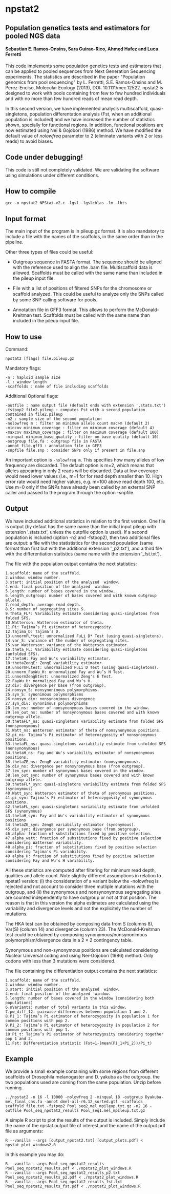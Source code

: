 # npstat2

## Population genetics tests and estimators for pooled NGS data

#### Sebastian E. Ramos-Onsins, Sara Guirao-Rico, Ahmed Hafez and Luca Ferretti

This code implements some population genetics tests and estimators that can be applied to pooled sequences from Next Generation Sequencing experiments. The statistics are described in the paper "Population genomics from pool sequencing" by L. Ferretti, S.E. Ramos-Onsins and M. Perez-Enciso, Molecular Ecology (2013), DOI: 10.1111/mec.12522. npstat2 is designed to work with pools containing from few to few hundred individuals and with no more than few hundred reads of mean read depth.

In this second version, we have implemented analysis multiscaffold, quasi-singletons, population differentation analysis (Fst, when an additional population is included) and we have increased the number of statistics shown, specially for functional regions. In addition, functional positions are now estimated using Nei & Gojobori (1986) method. We have modified the default value of *nolowfreq* parameter to 2 (eliminate variants with 2 or less reads) to avoid biases.

## Code under debugging! 

This code is still not completely validated. We are validating the software using simulations under different conditions.

## How to compile

	gcc -o npstat2 NPStat-v2.c -lgsl -lgslcblas -lm -lhts
	
## Input format

The main input of the program is in pileup.gz format. It is also mandatory to include a file with the names of the scaffolds, in the same order than in the pipeline.

Other three types of files could be useful:

- Outgroup sequence in FASTA format. The sequence should be aligned with the reference used to align the .bam file. Multiscaffold data is allowed. Scaffolds must be called with the same name than included in the pileup input file. 

- File with a list of positions of filtered SNPs for the chromosome or scaﬀold analyzed. This could be useful to analyze only the SNPs called by some SNP calling software for pools.

- Annotation file in GFF3 format. This allows to perform the McDonald-Kreitman test. Scaffolds must be called with the same name than included in the pileup input file. 

## How to use

Command:

	npstat2 [flags] file.pileup.gz
	    
Mandatory flags:

    -n : haploid sample size
    -l : window length
    -scaffolds : name of file including scaffolds   
 
 Additional Optional flags:
   
    -outfile : name output file (default ends with extension '.stats.txt')
    -fstpop2 file2.pileup : computes Fst with a second population contained in file2.pileup
    -n2 : sample size of the second population
    -nolowfreq m : filter on minimum allele count mac>m (default 2)
    -mincov minimum_coverage : filter on minimum coverage (default 4)
    -maxcov maximum_coverage : filter on maximum coverage (default 100)
    -minqual minimum_base_quality : filter on base quality (default 10)
    -outgroup file.fa : outgroup file in FASTA
    -annot file.gff3 : annotation file in GFF3
    -snpfile file.snp : consider SNPs only if present in file.snp

An important option is `-nolowfreq m`. This specifies how many alleles of
low frequency are discarded. The default option is m=2, which means that
alleles appearing in only 2 reads will be discarded. Data at low coverage 
would need lower values (i.e., m=1 for for read depth smaller than 10.
High error rate would need higher values, e.g. m=100 above read depth 100, etc. 
Use m=0 only if the SNPs have already been called by an external SNP caller 
and passed to the program through the option -snpfile.

## Output

We have included additional statistics in relation to the first version. One file is output (by defaut has the same name than the initial input pileup with extension '.stats.txt', unless the outpfile option is used). If a second population is included (option -n2 and -fstpop2), then two additional files are output: a file with the statististics for the second population (same format than first but with the additional extension '\_p2.txt'), and a third file with the differentiation statistics (same name with the extension '\_fst.txt').

The file with the population output contains the next statistics:

	1.scaffold: name of the scaffold.
	2.window: window number.
	3.start: initial position of the analyzed  window.
	4.end: final position of the analyzed  window.
	5.length: number of bases covered in the window.
	6.length_outgroup: number of bases covered and with known outgroup allele.
	7.read_depth: average read depth.
	8.S: number of segregating sites S.
	9.Theta_FL*: Variability estimate considering quasi-singletons from folded SFS.
	10.Watterson: Watterson estimator of theta.
	11.Pi: Tajima’s Pi estimator of heterozygosity.
	12.Tajima_D: Tajima’s D.
	13.unnormFL*test: unnormalized FuLi D* Test (using quasi-singletons). 
	14.var_S: variance of the number of segregating sites.
	15.var_Watterson: variance of the Watterson estimator.
	16.theta_FL: Variability estimate considering quasi-singletons (unfolded SFS). 
	17.thetaH: Fay and Wu's variability estimator.
	18:thetaZengE: ZengE variability estimator.
	19.unnormFLtest: unnormalized FuLi D Test (using quasi-singletons).
	20.unnorm_FayWu_H: unnormalized Fay and Wu’s H Test.
	21.unnormZengEtest: unnormalized Zeng's E Test.
	22.FayWu_H: normalized Fay and Wu’s H.
	23.div: divergence per base (from outgroup). 
	24.nonsyn_S: nonsynonimous polymorphisms.
	25.syn_S: synonimous polymorphisms
	26.nonsyn_div: nonsynonimous divergence
	27.syn_div: synonimous polymorphisms
	28.len_ns: number of nonsynonymous bases covered in the window.
	29.len_out_ns: number of nonsynonymous bases covered and with known outgroup allele.
	30.thetaFL*_ns: quasi-singletons variability estimate from folded SFS (nonsynonymous) 
	31.Watt_ns: Watterson estimator of theta of nonsynonymous positions.
	32.pi_ns: Tajima’s Pi estimator of heterozygosity of nonsynonymous positions.
	33.thetaFL_ns: quasi-singletons variability estimate from unfolded SFS (nonsynonymous)
	34.thetaH_ns: Fay and Wu's variability estimator of nonsynonymous positions.
	35.thetaZE_ns: ZengE variability estimator (nonsynonymous).
	36.div_ns: divergence per nonsynonymous base (from outgroup).
	37.len_syn: number of synonymous bases covered in the window.
	38.len_out_syn: number of synonymous bases covered and with known outgroup allele. 
	39.thetaFL*_syn: quasi-singletons variability estimate from folded SFS (synonymous) 
	40.Watt_syn: Watterson estimator of theta of synonymous positions.
	41.pi_syn: Tajima’s Pi estimator of heterozygosity of synonymous positions.
	42.thetaFL_syn: quasi-singletons variability estimate from unfolded SFS (synonymous)
	43.thetaH_syn: Fay and Wu's variability estimator of synonymous positions
	44.thetaZE_syn: ZengE variability estimator (synonymous).
	45.div_syn: divergence per synonymous base (from outgroup).
	46.alpha: fraction of substitutions fixed by positive selection.
	47.alpha_watt: fraction of substitutions fixed by positive selection considering Watterson variability.
	48.alpha_pi: fraction of substitutions fixed by positive selection considering Tajima's Pi variability.
	49.alpha_H: fraction of substitutions fixed by positive selection considering Fay and Wu's H variability.

All these statistics are computed after filtering for minimum read depth,
qualities and allele count. Note slightly different assumptions in relation to npstat1 version: (i) the consideration of a variant below the -nolowfreq is rejected and not account to consider three mutliple mutations with the outgroup, and (ii) the synonymous and nonsynonymous segregating sites are counted independently to have outgroup or not at that position. The reason is that in this version the alpha estimates are calculated using the variability and divergence levels and not the explicitely the number of mutations.

The HKA test can be obtained by composing data from S (columns 8), Var(S) (column 14) and divergence (column 23). The McDonald-Kreitman
test could be obtained by composing synonymous/nonsynonimous polymorphism/divergence data in a 2 × 2 contingency table. 

Synonymous and non-synonymous positions are calculated considering Nuclear Universal coding and using Nei-Gojobori (1986) method. Only codons with less than 3 mutations were considered.

The file containing the differentiation output contains the next statistics:

	1.scaffold: name of the scaffold.
	2.window: window number.	
	3.start: initial position of the analyzed  window.
	4.end: final position of the analyzed  window.
	5.length: number of bases covered in the window (considering both populations)
	6.nVariants: number of total variants in this window.
	7.pw_diff_12: pairwise differences between population 1 and 2.
	8.Pi_1: Tajima’s Pi estimator of heterozygosity in population 1 for common positions with pop 2.
	9.Pi_2: Tajima’s Pi estimator of heterozygosity in population 2 for common positions with pop 1.
	10.Pi_t: Tajima’s Pi estimator of heterozygosity considering together pop 1 and 2.
	11.Fst: Differentiation statistic (Fst=1-(mean(Pi_1+Pi_2))/Pi_t)
	
## Example

We provide a small example containing with some regions from different scaffolds of Drosophila melanogaster and D. yakuba as the outgroup. the two populations used are coming from the same population. Unzip before running.

	../npstat2 -n 16 -l 10000 -nolowfreq 2 -minqual 18 -outgroup Dyakuba-mel_final_cns.fa -annot dmel-all-r6.12_sorted.gtf -scaffolds scaffold_file.txt -fstpop2 Pool_seq2.mel_mpileup.txt.gz -n2 16 -outfile Pool_seq_npstat2_results Pool_seq1.mel_mpileup.txt.gz
	
A simple R script to plot the results of the output is included. Simply include the name of the npstat output file of interest and the name of the output pdf file as arguments:

	R --vanilla --args [output_npstat2.txt] [output_plots.pdf] < npstat_plot_windows2.R 

In this example you may do:

	R --vanilla --args Pool_seq_npstat2_results Pool_seq_npstat2_results.pdf < ./npstat2_plot_windows.R
	R --vanilla --args Pool_seq_npstat2_results_p2.txt Pool_seq_npstat2_results_p2.pdf < ./npstat2_plot_windows.R
	R --vanilla --args Pool_seq_npstat2_results_fst.txt Pool_seq_npstat2_results_fst.pdf < ./npstat2_plot_windows.R

	
	
